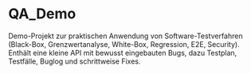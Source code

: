 # QA_Demo
Demo-Projekt zur praktischen Anwendung von Software-Testverfahren (Black-Box, Grenzwertanalyse, White-Box, Regression, E2E, Security). Enthält eine kleine API mit bewusst eingebauten Bugs, dazu Testplan, Testfälle, Buglog und schrittweise Fixes.
